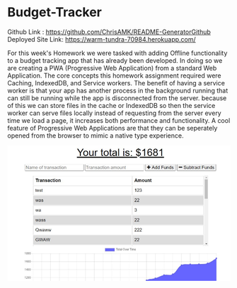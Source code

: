 # Budget-Tracker

Github Link : https://github.com/ChrisAMK/README-GeneratorGithub
Deployed Site Link: https://warm-tundra-70984.herokuapp.com/

For this week's Homework we were tasked with adding Offline functionality to a budget tracking app that has already been developed. In doing so we are creating a PWA (Progressive Web Application) from a standard Web Application. The core concepts this homework assignment required were Caching, IndexedDB, and Service workers. The benefit of having a service worker is that your app has another process in the background running that can still be running while the app is disconnected from the server. because of this we can store files in the cache or IndexedDB so then the service worker can serve files locally instead of requesting from the server every time we load a page, it increases both performance and functionality. A cool feature of Progressive Web Applications are that they can be seperately opened from the browser to mimic a native type experience.


![screenshot](./images/screen1.jpg)